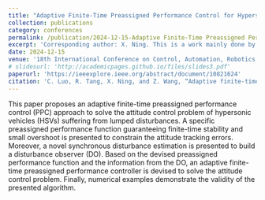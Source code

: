 ```yaml
---
title: "Adaptive Finite-Time Preassigned Performance Control for Hypersonic Vehicles with Lumped Perturbations"
collection: publications
category: conferences
permalink: /publication/2024-12-15-Adaptive Finite-Time Preassigned Performance Control for Hypersonic Vehicles with Lumped Perturbations
excerpt: 'Corresponding author: X. Ning. This is a work mainly done by Chengfeng Luo.'
date: 2024-12-15
venue: '18th International Conference on Control, Automation, Robotics and Vision (ICARCV), 2024'
# slidesurl: 'http://academicpages.github.io/files/slides3.pdf'
paperurl: 'https://ieeexplore.ieee.org/abstract/document/10821624'
citation: 'C. Luo, R. Tang, X. Ning, and Z. Wang, “Adaptive finite-time preassigned performance control for hypersonic vehicles with lumped perturbations,” in 2024 18th International Conference on Control, Automation, Robotics and Vision (ICARCV). IEEE, 2024, pp. 31–36.'
---
```


This paper proposes an adaptive finite-time preassigned performance control (PPC) approach to solve the attitude control problem of hypersonic vehicles (HSVs) suffering from lumped disturbances. A specific preassigned performance function guaranteeing finite-time stability and small overshoot is presented to constrain the attitude tracking errors. Moreover, a novel synchronous disturbance estimation is presented to build a disturbance observer (DO). Based on the devised preassigned performance function and the information from the DO, an adaptive finite-time preassigned performance controller is devised to solve the attitude control problem. Finally, numerical examples demonstrate the validity of the presented algorithm.
